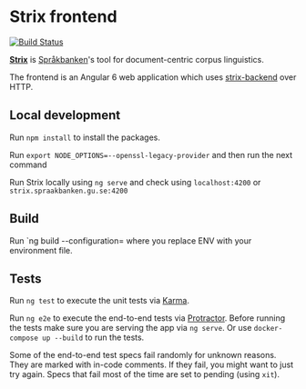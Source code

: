 # Strix frontend

[![Build Status](https://travis-ci.org/spraakbanken/strix-frontend.svg?branch=master)](https://travis-ci.org/spraakbanken/strix-frontend)

[**Strix**](https://spraakbanken.gu.se/strix) is [Språkbanken](https://spraakbanken.gu.se/)'s tool for document-centric corpus linguistics.

The frontend is an Angular 6 web application which uses [strix-backend](https://github.com/spraakbanken/strix-backend) over HTTP.

## Local development
Run `npm install` to install the packages.

Run `export NODE_OPTIONS=--openssl-legacy-provider` and then run the next command

Run Strix locally using `ng serve` and check using `localhost:4200` or `strix.spraakbanken.gu.se:4200`

## Build

Run `ng build --configuration=<ENV> where you replace ENV with your environment file. 

## Tests

Run `ng test` to execute the unit tests via [Karma](https://karma-runner.github.io).

Run `ng e2e` to execute the end-to-end tests via [Protractor](http://www.protractortest.org/).
Before running the tests make sure you are serving the app via `ng serve`.
Or use `docker-compose up --build` to run the tests.

Some of the end-to-end test specs fail randomly for unknown reasons. They are marked with in-code comments. If they fail, you might want to just try again. Specs that fail most of the time are set to pending (using `xit`).
